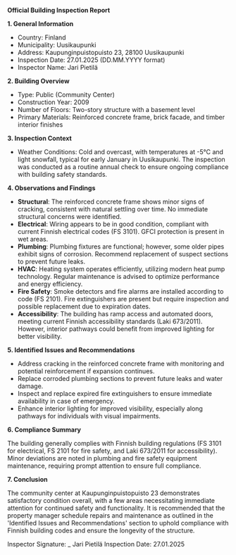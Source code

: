 **Official Building Inspection Report**

**1. General Information**

- Country: Finland
- Municipality: Uusikaupunki
- Address: Kaupunginpuistopuisto 23, 28100 Uusikaupunki
- Inspection Date: 27.01.2025 (DD.MM.YYYY format)
- Inspector Name: Jari Pietilä

**2. Building Overview**

- Type: Public (Community Center)
- Construction Year: 2009
- Number of Floors: Two-story structure with a basement level
- Primary Materials: Reinforced concrete frame, brick facade, and timber interior finishes

**3. Inspection Context**

- Weather Conditions: Cold and overcast, with temperatures at -5°C and light snowfall, typical for early January in Uusikaupunki. The inspection was conducted as a routine annual check to ensure ongoing compliance with building safety standards.

**4. Observations and Findings**

- **Structural**: The reinforced concrete frame shows minor signs of cracking, consistent with natural settling over time. No immediate structural concerns were identified.
- **Electrical**: Wiring appears to be in good condition, compliant with current Finnish electrical codes (FS 3101). GFCI protection is present in wet areas.
- **Plumbing**: Plumbing fixtures are functional; however, some older pipes exhibit signs of corrosion. Recommend replacement of suspect sections to prevent future leaks.
- **HVAC**: Heating system operates efficiently, utilizing modern heat pump technology. Regular maintenance is advised to optimize performance and energy efficiency.
- **Fire Safety**: Smoke detectors and fire alarms are installed according to code (FS 2101). Fire extinguishers are present but require inspection and possible replacement due to expiration dates.
- **Accessibility**: The building has ramp access and automated doors, meeting current Finnish accessibility standards (Laki 673/2011). However, interior pathways could benefit from improved lighting for better visibility.

**5. Identified Issues and Recommendations**

- Address cracking in the reinforced concrete frame with monitoring and potential reinforcement if expansion continues.
- Replace corroded plumbing sections to prevent future leaks and water damage.
- Inspect and replace expired fire extinguishers to ensure immediate availability in case of emergency.
- Enhance interior lighting for improved visibility, especially along pathways for individuals with visual impairments.

**6. Compliance Summary**

The building generally complies with Finnish building regulations (FS 3101 for electrical, FS 2101 for fire safety, and Laki 673/2011 for accessibility). Minor deviations are noted in plumbing and fire safety equipment maintenance, requiring prompt attention to ensure full compliance.

**7. Conclusion**

The community center at Kaupunginpuistopuisto 23 demonstrates satisfactory condition overall, with a few areas necessitating immediate attention for continued safety and functionality. It is recommended that the property manager schedule repairs and maintenance as outlined in the 'Identified Issues and Recommendations' section to uphold compliance with Finnish building codes and ensure the longevity of the structure.

Inspector Signature: _
Jari Pietilä
Inspection Date: 27.01.2025